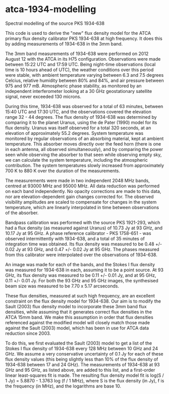 # atca-1934-modelling
Spectral modelling of the source PKS 1934-638

This code is used to derive the "new" flux density model for the ATCA primary
flux density calibrator PKS 1934-638 at high frequency. It does this by adding
measurements of 1934-638 in the 3mm band.

The 3mm band measurements of 1934-638 were performed on 2012 August 12 with the ATCA
in its H75 configuration. Observations were made between 15:22 UTC and 17:59 UTC.
Being night-time observations (local time is 10 hours ahead of UTC), the weather conditions
over this period were stable, with ambient temperature varying between 6.3
and 7.5 degrees Celcius, relative humidity between 80% and 84%, and air pressure between 975
and 977 mB. Atmospheric phase stability, as monitored by an independent interferometer
looking at a 30 GHz geostationary satellite signal, never exceeded 130 microns.

During this time, 1934-638 was observed for a total of 63 minutes, between 15:40 UTC
and 17:30 UTC, and the observations covered the elevation range 32 - 44 degrees.
The flux density of 1934-638 was determined by comparing it to the planet Uranus, using the
de Pater (1990) model for its flux density. Uranus was itself observed for a total 320
seconds, at an elevation of approximately 55.2 degrees.
System temperature was monitored by regular observations of an absorbing material, kept
at ambient temperature. This absorber moves directly over the feed horn (there is one
in each antenna, all observed simultaneously), and by comparing the power seen while
observing the absorber to that seen while observing empty sky, we can calculate the
system temperature, including the atmospheric contribution. The system temperatures
slowly increased from approximately 700 K to 880 K over the duration of the measurements.

The measurements were made in two independent 2048 MHz bands, centred at 93000 MHz and
95000 MHz. All data reduction was performed on each band independently. No opacity
corrections are made to this data, nor are elevation-dependent gain changes corrected
for. The observed visibility amplitudes are scaled to compensate for changes in the
system temperature, which are linearly interpolated in time between observations of
the absorber.

Bandpass calibration was performed with the source PKS 1921-293, which had a flux
density (as measured against Uranus) of 10.73 Jy at 93 GHz, and 10.17 Jy at 95 GHz.
A phase reference calibrator - PKS 1758-651 - was observed intermittently with
1934-638, and a total of 35 minutes of integration time was obtained. Its flux density
was measured to be 0.48 +/- 0.02 Jy at 93 GHz, and 0.47 +/- 0.02 Jy at 95 GHz. The
phases measured from this calibrator were interpolated over the observations of 1934-638.

An image was made for each of the bands, and the Stokes I flux density was measured
for 1934-638 in each, assuming it to be a point source.
At 93 GHz, its flux density was measured to be 0.11 +/- 0.01 Jy,
and at 95 GHz, 0.11 +/- 0.01 Jy. For both the 93 GHz and 95 GHz images, the synthesised beam size was
measured to be 7.70 x 5.17 arcseconds.

These flux densities, measured at such high frequency, are an excellent constraint on
the flux density model for 1934-638. Our aim is to modify the Sault (2003) flux density
model to incorporate these 3mm band flux densities, while assuming that it generates correct
flux densities in the ATCA 15mm band. We make this assumption in order that flux densities referenced
against the modified model will closely match those made against the Sault (2003) model, which
has been in use for ATCA data reduction since 2003.

To do this, we first evaluated the Sault (2003) model to get a list of the Stokes I flux density of
1934-638 every 128 MHz between 10 GHz and 24 GHz. We assume a very conservative uncertainty
of 0.1 Jy for each of these flux density values (this being slightly less than 10% of the
flux density of 1934-638 between 17 and 24 GHz). The measurements of 1934-638 at 93 GHz
and 95 GHz, as listed above, are added to this list, and a first-order linear least-squares fit is
made. The resulting flux density model fit is log(S / 1 Jy) = 5.8870 - 1.3763 log (f / 1 MHz), where
S is the flux density (in Jy), f is the frequency (in MHz), and the logarithms are base 10.
